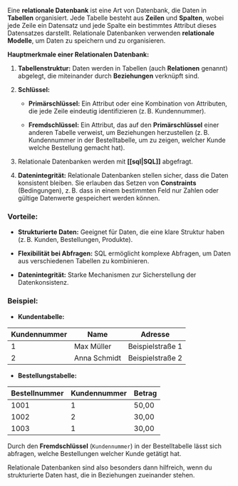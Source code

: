 Eine **relationale Datenbank** ist eine Art von Datenbank, die Daten in **Tabellen** organisiert. Jede Tabelle besteht aus **Zeilen** und **Spalten**, wobei jede Zeile ein Datensatz und jede Spalte ein bestimmtes Attribut dieses Datensatzes darstellt. Relationale Datenbanken verwenden **relationale Modelle**, um Daten zu speichern und zu organisieren.

**Hauptmerkmale einer Relationalen Datenbank:**
1. **Tabellenstruktur:** Daten werden in Tabellen (auch **Relationen** genannt) abgelegt, die miteinander durch **Beziehungen** verknüpft sind.

2. **Schlüssel:**
    - **Primärschlüssel:** Ein Attribut oder eine Kombination von Attributen, die jede Zeile eindeutig identifizieren (z. B. Kundennummer).
		
    - **Fremdschlüssel:** Ein Attribut, das auf den **Primärschlüssel** einer anderen Tabelle verweist, um Beziehungen herzustellen (z. B. Kundennummer in der Bestelltabelle, um zu zeigen, welcher Kunde welche Bestellung gemacht hat).

3. Relationale Datenbanken werden mit **[[sql|SQL]]** abgefragt.

4. **Datenintegrität:** Relationale Datenbanken stellen sicher, dass die Daten konsistent bleiben. Sie erlauben das Setzen von **Constraints** (Bedingungen), z. B. dass in einem bestimmten Feld nur Zahlen oder gültige Datenwerte gespeichert werden können.

### Vorteile:
- **Strukturierte Daten:** Geeignet für Daten, die eine klare Struktur haben (z. B. Kunden, Bestellungen, Produkte).

- **Flexibilität bei Abfragen:** SQL ermöglicht komplexe Abfragen, um Daten aus verschiedenen Tabellen zu kombinieren.

- **Datenintegrität:** Starke Mechanismen zur Sicherstellung der Datenkonsistenz.

### Beispiel:

- **Kundentabelle:**

| Kundennummer | Name         | Adresse          |
| ------------ | ------------ | ---------------- |
| 1            | Max Müller   | Beispielstraße 1 |
| 2            | Anna Schmidt | Beispielstraße 2 |

- **Bestellungstabelle:**

| Bestellnummer | Kundennummer | Betrag |
| ------------- | ------------ | ------ |
| 1001          | 1            | 50,00  |
| 1002          | 2            | 30,00  |
| 1003          | 1            | 30,00  |

Durch den **Fremdschlüssel** (`Kundennummer`) in der Bestelltabelle lässt sich abfragen, welche Bestellungen welcher Kunde getätigt hat.

Relationale Datenbanken sind also besonders dann hilfreich, wenn du strukturierte Daten hast, die in Beziehungen zueinander stehen.